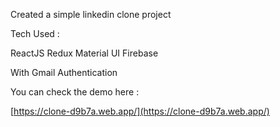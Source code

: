 Created a simple linkedin clone project

Tech Used :

ReactJS
Redux
Material UI
Firebase

With Gmail Authentication

You can check the demo here :

[https://clone-d9b7a.web.app/](https://clone-d9b7a.web.app/)
